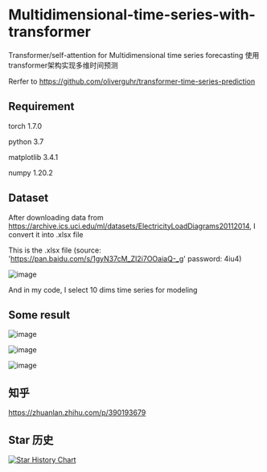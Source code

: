 # Multidimensional-time-series-with-transformer
Transformer/self-attention for Multidimensional time series forecasting 使用transformer架构实现多维时间预测

Rerfer to  https://github.com/oliverguhr/transformer-time-series-prediction

## Requirement

torch 1.7.0

python 3.7

matplotlib 3.4.1

numpy 1.20.2

## Dataset

After downloading data from https://archive.ics.uci.edu/ml/datasets/ElectricityLoadDiagrams20112014, I convert it into .xlsx file 

This is the .xlsx file (source: 'https://pan.baidu.com/s/1gyN37cM_ZI2i7OOaiaQ-_g'  password: 4iu4)

![image](https://user-images.githubusercontent.com/75245181/126475468-46964a3a-4413-49df-becb-76adff683f8d.png)

And in my code, I select 10 dims time series for modeling

## Some result

![image](https://user-images.githubusercontent.com/75245181/126475904-1b020a78-d2f9-453f-93e4-5413d44019f8.png)

![image](https://user-images.githubusercontent.com/75245181/126475965-1c5ce38f-2129-42e8-9cac-c11a7a80fcf3.png)

![image](https://user-images.githubusercontent.com/75245181/126477805-05c5d40e-4069-44c2-9d38-48d4c420c86f.png)



## 知乎

https://zhuanlan.zhihu.com/p/390193679

## Star 历史

[![Star History Chart](https://api.star-history.com/svg?repos=RuifMaxx/Multidimensional-time-series-with-transformer&type=Date)](https://star-history.com/#RuifMaxx/Multidimensional-time-series-with-transformer&Date)
